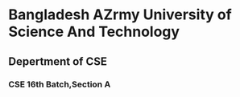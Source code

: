 # Bangladesh AZrmy University of Science And Technology
## Depertment of CSE
### CSE 16th Batch,Section A
